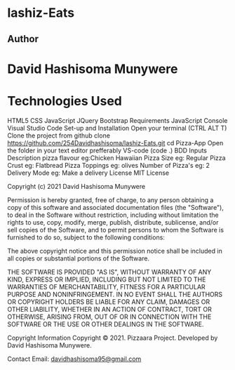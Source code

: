 # lashiz-Eats
## Author
# David Hashisoma Munywere

# Technologies Used
HTML5
CSS
JavaScript
JQuery
Bootstrap
Requirements
JavaScript Console
Visual Studio Code
Set-up and Installation
Open your terminal (CTRL ALT T)
Clone the project from github clone https://github.com/254Davidhashisoma/lashiz-Eats.git
cd Pizza-App
Open the folder in your text editor prefferably VS-code (code .)
BDD
Inputs	Description
pizza flavour	eg:Chicken Hawaiian
Pizza Size	eg: Regular
Pizza Crust	eg: Flatbread
Pizza Toppings	eg: olives
Number of Pizza's	eg: 2
Delivery Mode	eg: Make a delivery
License
MIT License

Copyright (c) 2021 David Hashisoma Munywere

Permission is hereby granted, free of charge, to any person obtaining a copy of this software and associated documentation files (the "Software"), to deal in the Software without restriction, including without limitation the rights to use, copy, modify, merge, publish, distribute, sublicense, and/or sell copies of the Software, and to permit persons to whom the Software is furnished to do so, subject to the following conditions:

The above copyright notice and this permission notice shall be included in all copies or substantial portions of the Software.

THE SOFTWARE IS PROVIDED "AS IS", WITHOUT WARRANTY OF ANY KIND, EXPRESS OR IMPLIED, INCLUDING BUT NOT LIMITED TO THE WARRANTIES OF MERCHANTABILITY, FITNESS FOR A PARTICULAR PURPOSE AND NONINFRINGEMENT. IN NO EVENT SHALL THE AUTHORS OR COPYRIGHT HOLDERS BE LIABLE FOR ANY CLAIM, DAMAGES OR OTHER LIABILITY, WHETHER IN AN ACTION OF CONTRACT, TORT OR OTHERWISE, ARISING FROM, OUT OF OR IN CONNECTION WITH THE SOFTWARE OR THE USE OR OTHER DEALINGS IN THE SOFTWARE.

Copyright Information
Copyright © 2021. Pizzaara Project. Developed by David Hashisoma Munywere.

Contact
Email: davidhashisoma95@gmail.com